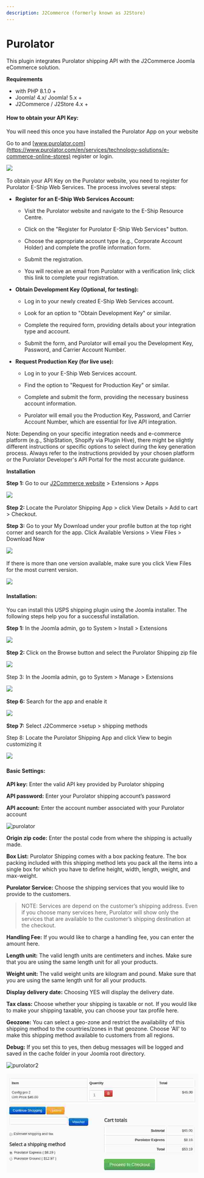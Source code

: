 ```yaml
---
description: J2Commerce (formerly known as J2Store)
---
```


# Purolator

This plugin integrates Purolator shipping API with the J2Commerce Joomla eCommerce solution.

**Requirements**

- with PHP 8.1.0 +
- Joomla! 4.x/ Joomla! 5.x +
- J2Commerce / J2Store 4.x +

#### How to obtain your API Key:&#x20;

You will need this once you have installed the Purolator App on your website

Go to and [www.purolator.com](https://www.purolator.com/en/services/technology-solutions/e-commerce-online-stores) register or login.&#x20;

![](/img/purolator-login.webp)

To obtain your API Key on the Purolator website, you need to register for Purolator E-Ship Web Services. The process involves several steps:

- **Register for an E-Ship Web Services Account:**

  - Visit the Purolator website and navigate to the E-Ship Resource Centre.

  - Click on the "Register for Purolator E-Ship Web Services" button. 

  - Choose the appropriate account type (e.g., Corporate Account Holder) and complete the profile information form.

  - Submit the registration.

  - You will receive an email from Purolator with a verification link; click this link to complete your registration. 

- **Obtain Development Key (Optional, for testing):**

  - Log in to your newly created E-Ship Web Services account.

  - Look for an option to "Obtain Development Key" or similar.

  - Complete the required form, providing details about your integration type and account.

  - Submit the form, and Purolator will email you the Development Key, Password, and Carrier Account Number. 

- **Request Production Key (for live use):**

  - Log in to your E-Ship Web Services account.

  - Find the option to "Request for Production Key" or similar.

  - Complete and submit the form, providing the necessary business account information.

  - Purolator will email you the Production Key, Password, and Carrier Account Number, which are essential for live API integration.

Note: Depending on your specific integration needs and e-commerce platform (e.g., ShipStation, Shopify via Plugin Hive), there might be slightly different instructions or specific options to select during the key generation process. Always refer to the instructions provided by your chosen platform or the Purolator Developer's API Portal for the most accurate guidance.



**Installation**

**Step 1:** Go to our [J2Commerce website](https://www.j2commerce.com/) > Extensions > Apps

![](/img/purolator-purchase-1.webp)

**Step 2:** Locate the Purolator Shipping App > click View Details > Add to cart > Checkout.&#x20;

**Step 3:** Go to your My Download under your profile button at the top right corner and search for the app. Click Available Versions > View Files > Download Now

![](/img/purolator-download.webp)

If there is more than one version available, make sure you click View Files for the most current version.&#x20;

![](/img/purolator-download1.webp)

#### **Installation:**&#x20;

You can install this USPS shipping plugin using the Joomla installer. The following steps help you for a successful installation.

**Step 1:** In the Joomla admin, go to System > Install > Extensions

![](/img/purolator-ext-install.webp)

**Step 2:** Click on the Browse button and select the Purolator Shipping zip file

![](/img/purolator-man-install1.webp)

Step 3: In the Joomla admin, go to System > Manage > Extensions

![](/img/purolator-man-install.webp)

**Step 6:** Search for the app and enable it

![](/img/purolator-enable.webp)

**Step 7:** Select J2Commerce >setup > shipping methods

Step 8: Locate the Purolator Shipping App and click View to begin customizing it

![](/img/purolator-setup.webp)

#### **Basic Settings:**

**API key:** Enter the valid API key provided by Purolator shipping

**API password:** Enter your Purolator shipping account’s password

**API account:** Enter the account number associated with your Purolator account

![purolator](/img/purolator-perameters.webp)

**Origin zip code:** Enter the postal code from where the shipping is actually made.

**Box List:** Purolator Shipping comes with a box packing feature. The box packing included with this shipping method lets you pack all the items into a single box for which you have to define height, width, length, weight, and max-weight.

**Purolator Service:** Choose the shipping services that you would like to provide to the customers.

> NOTE: Services are depend on the customer’s shipping address. Even if you choose many services here, Purolator will show only the services that are available to the customer’s shipping destination at the checkout.

**Handling Fee:** If you would like to charge a handling fee, you can enter the amount here.

**Length unit:** The valid length units are centimeters and inches. Make sure that you are using the same length unit for all your products.

**Weight unit:** The valid weight units are kilogram and pound. Make sure that you are using the same length unit for all your products.

**Display delivery date:** Choosing YES will display the delivery date.

**Tax class:** Choose whether your shipping is taxable or not. If you would like to make your shipping taxable, you can choose your tax profile here.

**Geozone:** You can select a geo-zone and restrict the availability of this shipping method to the countries/zones in that geozone. Choose 'All' to make this shipping method available to customers from all regions.

**Debug:** If you set this to yes, then debug messages will be logged and saved in the cache folder in your Joomla root directory.

![purolator2](/img/purolator-perameters1.webp)

![purolator3](https://raw.githubusercontent.com/j2store/doc-images/master/shipping-methods/purolator/purolator_03.jpg)

